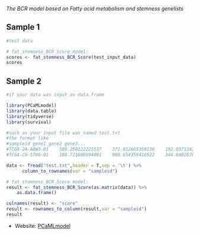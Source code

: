 *The BCR model based on Fatty acid metabolism and stemness genelists*
## Sample 1
```R
#test data

# fat_stemness_BCR_Score model:
scores <- fat_stemness_BCR_Score(test_input_data)
scores

```

## Sample 2
```R
#if your data was input as data.frame

library(PCaMLmodel)
library(data.table)
library(tidyverse)
library(survival)

#such as your input file was named test.txt
#the format like 
#sampleid gene1 gene2 gene3...
#TCGA-2A-A8W3-01	509.250122221517	371.812665359136	192.037124283762
#TCGA-CH-5788-01	188.721606594081	900.654359416522	344.648267600287

data <- fread("test.txt",header = T,sep = '\t') %>%
      column_to_rownames(var = "sampleid")

# fat_stemness_BCR_Score model:
result <- fat_stemness_BCR_Score(as.matrix(data)) %>%
	as.data.frame()

colnames(result) <- "score"
result <- rownames_to_column(result,var = "sampleid")
result
```
* Website: 
	[PCaMLmodel](http://www.dzwgylab.com/PCaMLmodel)

